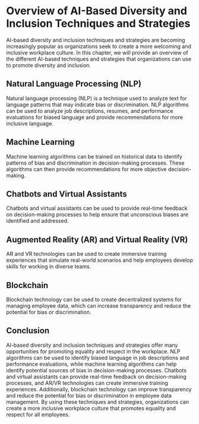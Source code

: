 Overview of AI-Based Diversity and Inclusion Techniques and Strategies
===========================================================================================================================================

AI-based diversity and inclusion techniques and strategies are becoming increasingly popular as organizations seek to create a more welcoming and inclusive workplace culture. In this chapter, we will provide an overview of the different AI-based techniques and strategies that organizations can use to promote diversity and inclusion.

Natural Language Processing (NLP)
---------------------------------

Natural language processing (NLP) is a technique used to analyze text for language patterns that may indicate bias or discrimination. NLP algorithms can be used to analyze job descriptions, resumes, and performance evaluations for biased language and provide recommendations for more inclusive language.

Machine Learning
----------------

Machine learning algorithms can be trained on historical data to identify patterns of bias and discrimination in decision-making processes. These algorithms can then provide recommendations for more objective decision-making.

Chatbots and Virtual Assistants
-------------------------------

Chatbots and virtual assistants can be used to provide real-time feedback on decision-making processes to help ensure that unconscious biases are identified and addressed.

Augmented Reality (AR) and Virtual Reality (VR)
-----------------------------------------------

AR and VR technologies can be used to create immersive training experiences that simulate real-world scenarios and help employees develop skills for working in diverse teams.

Blockchain
----------

Blockchain technology can be used to create decentralized systems for managing employee data, which can increase transparency and reduce the potential for bias or discrimination.

Conclusion
----------

AI-based diversity and inclusion techniques and strategies offer many opportunities for promoting equality and respect in the workplace. NLP algorithms can be used to identify biased language in job descriptions and performance evaluations, while machine learning algorithms can help identify potential sources of bias in decision-making processes. Chatbots and virtual assistants can provide real-time feedback on decision-making processes, and AR/VR technologies can create immersive training experiences. Additionally, blockchain technology can improve transparency and reduce the potential for bias or discrimination in employee data management. By using these techniques and strategies, organizations can create a more inclusive workplace culture that promotes equality and respect for all employees.

